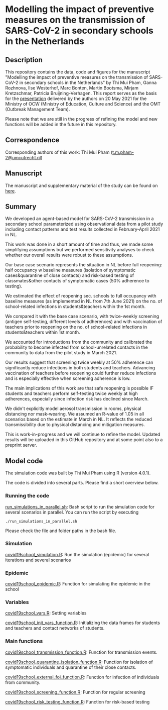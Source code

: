 # Modelling the impact of preventive measures on the transmission of SARS-CoV-2 in secondary schools in the Netherlands
## Description
This repository contains the data, code and figures for the manuscript "Modelling the impact of preventive measures on the transmission of SARS-CoV-2 in secondary schools in the Netherlands" by Thi Mui Pham, Ganna Rozhnova, Ilse Westerhof, Marc Bonten, Martin Bootsma, Mirjam Kretzschmar, Patricia Bruijning-Verhagen. This report  serves  as  the  basis  for  the  [presentation](https://assets-eu-01.kc-usercontent.com/546dd520-97db-01b7-154d-79bb6d950a2d/1bf8fdb4-940e-4ea2-b29d-213cdcfa5eb2/20210528_presentatie_Onderzoek\%20openen\%20middelbare\%20scholen.pdf) delivered  by  the  authors  on  20  May  2021  for  the Ministry of OCW (Ministry of Education, Culture and Science) and the OMT (Outbreak Management Team). 

Please note that we are still in the progress of refining the model and new functions will be added in the future in this repository. 

## Correspondence
Corresponding authors of this work: Thi Mui Pham (t.m.pham-2@umcutrecht.nl)

## Manuscript
The manuscript and supplementary material of the study can be found on [here](https://github.com/tm-pham/covid19_school_transmission/blob/master/manuscript/COVID_19_School_transmission_in_NL.pdf). 

## Summary
We developed an agent-based model for SARS-CoV-2 transmission in a secondary school parameterized using observational data from a pilot study including contact patterns and test results collected in February-April 2021 in NL. 

This work was done in a short amount of time and thus, we made some simplifying assumptions but we performed sensitivity analyses to check whether our overall results were robust to these assumptions. 

Our base case scenario represents the situation in NL before full reopening: half occupancy w baseline measures (isolation of symptomatic cases&quarantine of close contacts) and risk-based testing of classmates&other contacts of symptomatic cases (50% adherence to testing). 

We estimated the effect of reopening sec. schools to full occupancy with baseline measures (as implemented in NL from 7th June 2021) on the no. of school-related infections in students&teachers within the 1st month. 

We compared it with the base case scenario, with twice-weekly screening (antigen self-testing, different levels of adherences) and with vaccination of teachers prior to reopening on the no. of school-related infections in students&teachers within 1st month. 

We accounted for introductions from the community and calibrated the probability to become infected from school-unrelated contacts in the community to data from the pilot study in March 2021. 

Our results suggest that screening twice weekly at 50% adherence can significantly reduce infections in both students and teachers. Advancing vaccination of teachers before reopening could further reduce infections and is especially effective when screening adherence is low. 

The main implications of this work are that safe reopening is possible IF students and teachers perform self-testing twice weekly at high adherences, especially since infection risk has declined since March. 

We didn't explicitly model aerosol transmission in rooms, physical distancing nor mask-wearing. We assumed an R-value of 1.05 in all scenarios based on the estimate in March in NL. It reflects the reduced transmissibility due to physical distancing and mitigation measures. 

This is work-in-progress and we will continue to refine the model. Updated results will be uploaded in this GitHub repository and at some point also to a preprint server. 

## Model code
The simulation code was built by Thi Mui Pham using R (version 4.0.1). 

The code is divided into several parts. Please find a short overview below.
### Running the code
[run_simulations_in_parallel.sh](https://github.com/tm-pham/covid19_school_transmission/blob/master/model_code/run_simulations_in_parallel.sh): Bash script to run the simulation code for several scenarios in parallel. You can run the script by executing
```
./run_simulations_in_parallel.sh
```
Please check the file and folder paths in the bash file. 
### Simulation
[covid19school_simulation.R](https://github.com/tm-pham/covid19_school_transmission/blob/master/model_code/covid19school_simulation.R): Run the simulation (epidemic) for several iterations and several scenarios
### Epidemic
[covid19school_epidemic.R](https://github.com/tm-pham/covid19_school_transmission/blob/master/model_code/covid19school_epidemic.R): Function for simulating the epidemic in the school
### Variables
[covid19school_vars.R](https://github.com/tm-pham/covid19_school_transmission/blob/master/model_code/covid19school_vars.R): Setting variables

[covid19school_init_vars_function.R](https://github.com/tm-pham/covid19_school_transmission/blob/master/model_code/covid19school_init_vars_function.R): Initializing the data frames for students and teachers and contact networks of students. 
### Main functions
[covid19school_transmission_function.R](https://github.com/tm-pham/covid19_school_transmission/blob/master/model_code/covid19school_transmission_function.R): Function for transmission events. 

[covid19school_quarantine_isolation_function.R](https://github.com/tm-pham/covid19_school_transmission/blob/master/model_code/covid19school_quarantine_isolation_function.R): Function for isolation of symptomatic individuals and quarantine of their close contacts.

[covid19school_external_foi_function.R](https://github.com/tm-pham/covid19_school_transmission/blob/master/model_code/covid19school_external_foi_function.R): Function for infection of individuals from community.

[covid19school_screening_function.R](https://github.com/tm-pham/covid19_school_transmission/blob/master/model_code/covid19school_screening_function.R): Function for regular screening

[covid19school_risk_testing_function.R](https://github.com/tm-pham/covid19_school_transmission/blob/master/model_code/covid19school_risk_testing_function.R): Function for risk-based testing

